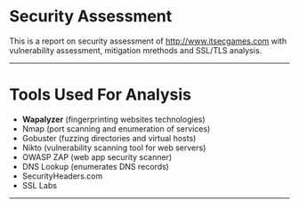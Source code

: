 # Security Assessment
This is a report on security assessment of http://www.itsecgames.com with vulnerability assessment, mitigation mrethods and SSL/TLS analysis.

---

# Tools Used For Analysis
 * **Wapalyzer** (fingerprinting websites technologies)
 * Nmap (port scanning and enumeration of services)
 * Gobuster (fuzzing directories and virtual hosts)
 * Nikto (vulnerability scanning tool for web servers)
 * OWASP ZAP (web app security scanner)
 * DNS Lookup (enumerates DNS records)
 * SecurityHeaders.com
 * SSL Labs

---
